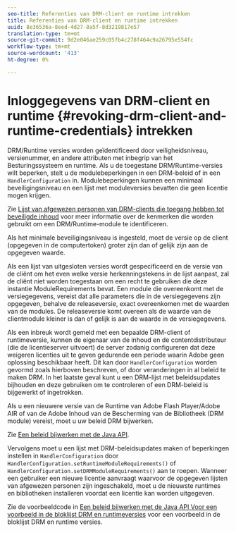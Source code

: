 ```yaml
---
seo-title: Referenties van DRM-client en runtime intrekken
title: Referenties van DRM-client en runtime intrekken
uuid: 8e36536a-8eed-4d27-8a5f-8d3219817e57
translation-type: tm+mt
source-git-commit: 9d2e046ae259c05fb4c278f464c9a26795e554fc
workflow-type: tm+mt
source-wordcount: '413'
ht-degree: 0%

---
```



# Inloggegevens van DRM-client en runtime {#revoking-drm-client-and-runtime-credentials} intrekken

DRM/Runtime versies worden geïdentificeerd door veiligheidsniveau, versienummer, en andere attributen met inbegrip van het Besturingssysteem en runtime. Als u de toegestane DRM/Runtime-versies wilt beperken, stelt u de modulebeperkingen in een DRM-beleid of in een `HandlerConfiguration` in. Modulebeperkingen kunnen een minimaal beveiligingsniveau en een lijst met moduleversies bevatten die geen licentie mogen krijgen.

Zie [Lijst van afgewezen personen van DRM-clients die toegang hebben tot beveiligde inhoud](../../protecting-content/introduction/usage-rules/runtime-application-restrictions/blocklist-drm-clients.md) voor meer informatie over de kenmerken die worden gebruikt om een DRM/Runtime-module te identificeren.

Als het minimale beveiligingsniveau is ingesteld, moet de versie op de client (opgegeven in de computertoken) groter zijn dan of gelijk zijn aan de opgegeven waarde.

Als een lijst van uitgesloten versies wordt gespecificeerd en de versie van de cliënt om het even welke versie herkenningstekens in de lijst aanpast, zal de cliënt niet worden toegestaan om een recht te gebruiken die deze instantie ModuleRequirements bevat. Een module die overeenkomt met de versiegegevens, vereist dat alle parameters die in de versiegegevens zijn opgegeven, behalve de releaseversie, exact overeenkomen met de waarden van de modules. De releaseversie komt overeen als de waarde van de clientmodule kleiner is dan of gelijk is aan de waarde in de versiegegevens.

Als een inbreuk wordt gemeld met een bepaalde DRM-client of runtimeversie, kunnen de eigenaar van de inhoud en de contentdistributeur (die de licentieserver uitvoert) de server zodanig configureren dat deze weigeren licenties uit te geven gedurende een periode waarin Adobe geen oplossing beschikbaar heeft. Dit kan door `HandlerConfiguration` worden gevormd zoals hierboven beschreven, of door veranderingen in al beleid te maken DRM. In het laatste geval kunt u een DRM-lijst met beleidsupdates bijhouden en deze gebruiken om te controleren of een DRM-beleid is bijgewerkt of ingetrokken.

Als u een nieuwere versie van de Runtime van Adobe Flash Player/Adobe AIR of van de Adobe Inhoud van de Bescherming van de Bibliotheek (DRM module) vereist, moet u uw beleid DRM bijwerken.

Zie [Een beleid bijwerken met de Java API](../../protecting-content/working-policies-overview/updating-policy-using-java-api.md).

Vervolgens moet u een lijst met DRM-beleidsupdates maken of beperkingen instellen in `HandlerConfiguration` door `HandlerConfiguration.setRuntimeModuleRequirements()` of `HandlerConfiguration.setDRMModuleRequirements()` aan te roepen. Wanneer een gebruiker een nieuwe licentie aanvraagt waarvoor de opgegeven lijsten van afgewezen personen zijn ingeschakeld, moet u de nieuwste runtimes en bibliotheken installeren voordat een licentie kan worden uitgegeven.

Zie de voorbeeldcode in [Een beleid bijwerken met de Java API Voor een voorbeeld in de bloklijst DRM en runtimeversies](../../protecting-content/working-policies-overview/updating-policy-using-java-api.md) voor een voorbeeld in de bloklijst DRM en runtime versies.
